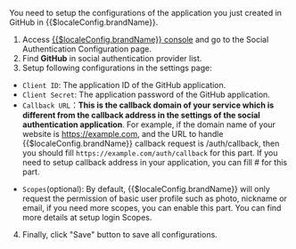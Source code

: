 <IntegrationDetailCard :title="`Setup Configurations of Github OAuth Application in ${$localeConfig.brandName}`">

You need to setup the configurations of the application you just created in GitHub in {{$localeConfig.brandName}}.

1. Access [{{$localeConfig.brandName}} console](https://console.approw.com) and go to the Social Authentication Configuration page.
2. Find **GitHub** in social authentication provider list.
3. Setup following configurations in the settings page:

- `Client ID`: The application ID of the GitHub application.
- `Client Secret`: The application password of the GitHub application.
- `Callback URL`：**This is the callback domain of your service which is different from the callback address in the settings of the social authentication application**. For example, if the domain name of your website is https://example.com, and the URL to handle {{$localeConfig.brandName}} callback request is /auth/callback, then you should fill  `https://example.com/auth/callback` for this part. If you need to setup callback address in your application, you can fill \# for this part.
<!--- `Scopes`(optional): By default, {{$localeConfig.brandName}} will only request the permission of basic user profile such as photo, nickname or email, if you need more scopes, you can enable this part. You can find more details at [setup login Scopes](social-login-scopes.md#github).-->
- `Scopes`(optional): By default, {{$localeConfig.brandName}} will only request the permission of basic user profile such as photo, nickname or email, if you need more scopes, you can enable this part. You can find more details at setup login Scopes.


4. Finally, click "Save" button to save all configurations.

</IntegrationDetailCard>
